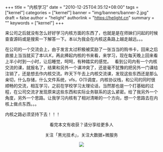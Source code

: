 +++
title = "内核学习"
date = "2010-12-25T04:35:12+08:00"
tags = ["kernel"]
categories = ["kernel"]
banner = "img/banners/banner-2.jpg"
draft = false
author = "helight"
authorlink = "https://helight.cn"
summary = ""
keywords = ["kernel"]
+++

来公司之后就没有怎么好好学习内核方面的东西了，也就是是在师妹们问起的时候查查源码或是搜索一下解答一下。本以为我会在内核这条路上越走越远。。。

在公司的一个交流会上，由于发言太过积极被奖励了一张当当的购书卡，回来之后直接上当当就买了本ULK，再此捧起内核的书来看，来学习，现在每天晚上回来看上半小时到一小时，让后睡觉，呵呵，有种踏实的感觉。
 <!--more-->
看到公司内有一个内核交流的课，就报名了，结果和另外一个课冲突了，还是毫不犹豫的把另外一门课给注销了，还是想去作内核交流。昨天下午去上内核交流课，发现这些东西还是那么亲切，什么存储，什么文件系统，vfs，O(1)调度，内核协议栈，和公司的同时很顺畅的交流，相互学习，之前在学校学习太理论话，当然那也是一个打基础的过程，在公司交流才发现原来这些东西和实际业务联系的这么紧密。给了我另外一个角度，另外一个思路。让我学习内核有了相对清晰的一个方向，想一个思路去在内核上做点东西。。。

内核之路必须坚持下去！！！

<center>
看完本文有收获？请分享给更多人<br>

关注「黑光技术」，关注大数据+微服务<br>

![](/img/qrcode_helight_tech.jpg)
</center>

